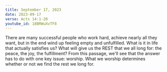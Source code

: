 ```yaml
---
title: September 17, 2023
date: 2023-09-17
verse: Acts 14:1-20
youtube_id: 18BRWuXvTF8
---
```

There are many successful people who work hard, achieve nearly all they want, but in the end wind up feeling empty and unfulfilled. What is it in life that actually satisfies us? What will give us the REST that we all long for: the peace, the joy, the fulfillment? From this passage, we'll see that the answer has to do with one key issue: worship. What we worship determines whether or not we find the rest we long for.
